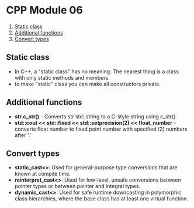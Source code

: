 
# CPP Module 06

1. [Static class](#Static-class)
2. [Additional functions](#Additional-functions)
3. [Convert types](#Convert-types) 


## <a id="Static-class">Static class</a>
- In C++, a "static class" has no meaning. The nearest thing is a class with only static methods and members.
- to make "static" class you can make all constructors private.

## <a id="Additional-functions">Additional functions</a>
- <b>str.c_str()</b> - Converts str std::string to a C-style string using c_str()
- <b>std::cout << std::fixed << std::setprecision(2) << float_number</b> - converts float number to fixed point number with specified (2) numbers after '.'

## <a id="Convert-types">Convert types</a>
- <b>static_cast<></b>: Used for general-purpose type conversions that are known at compile time.
- <b>reinterpret_cast<></b>: Used for low-level, unsafe conversions between pointer types or between pointer and integral types.
- <b>dynamic_cast<></b>: Used for safe runtime downcasting in polymorphic class hierarchies, where the base class has at least one virtual function.
